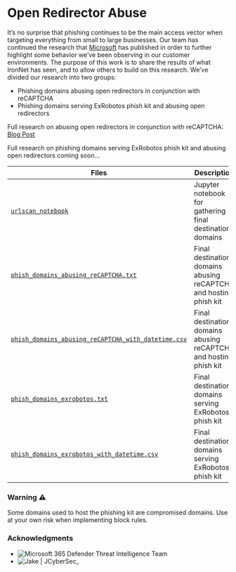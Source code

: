 # Open Redirector Abuse

It’s no surprise that phishing continues to be the main access vector when targeting everything from small to large 
businesses. Our team has continued the research that [Microsoft](https://www.microsoft.com/security/blog/2021/08/26/widespread-credential-phishing-campaign-abuses-open-redirector-links/) has published in order to further highlight some 
behavior we’ve been observing in our customer environments. The purpose of this work is to share the results of what 
IronNet has seen, and to allow others to build on this research. We’ve divided our research into two groups:
* Phishing domains abusing open redirectors in conjunction with reCAPTCHA
* Phishing domains serving ExRobotos phish kit and abusing open redirectors

Full research on abusing open redirectors in conjunction with reCAPTCHA: [Blog Post](https://www.ironnet.com/blog/gone-phishing)

Full research on phishing domains serving ExRobotos phish kit and abusing open redirectors coming soon...


Files                                                                                                       | Description
------------------------------------------------------------------------------------------------------------|---------------------------------------------------------------------
[`urlscan_notebook`](./urlscan_notebook.ipynb)                                                              | Jupyter notebook for gathering final destination domains
[`phish_domains_abusing_reCAPTCHA.txt`](./phish_domains_abusing_recaptcha.txt)                              | Final destination domains abusing reCAPTCHA and hosting phish kit
[`phish_domains_abusing_reCAPTCHA_with_datetime.csv`](./phish_domains_abusing_recaptcha_with_datetime.csv)  | Final destination domains abusing reCAPTCHA and hosting phish kit
[`phish_domains_exrobotos.txt`](./phish_domains_exrobotos.txt)                                              | Final destination domains serving ExRobotos phish kit
[`phish_domains_exrobotos_with_datetime.csv`](./phish_domains_exrobotos_with_datetime.csv)                  | Final destination domains serving ExRobotos phish kit


### Warning :warning:
Some domains used to host the phishing kit are compromised domains. Use at your own risk when implementing block rules.


### Acknowledgments
* ![Microsoft 365 Defender Threat Intelligence Team](https://www.microsoft.com/security/blog/2021/08/26/widespread-credential-phishing-campaign-abuses-open-redirector-links/)
* ![Jake | JCyberSec_](https://twitter.com/JCyberSec_)
